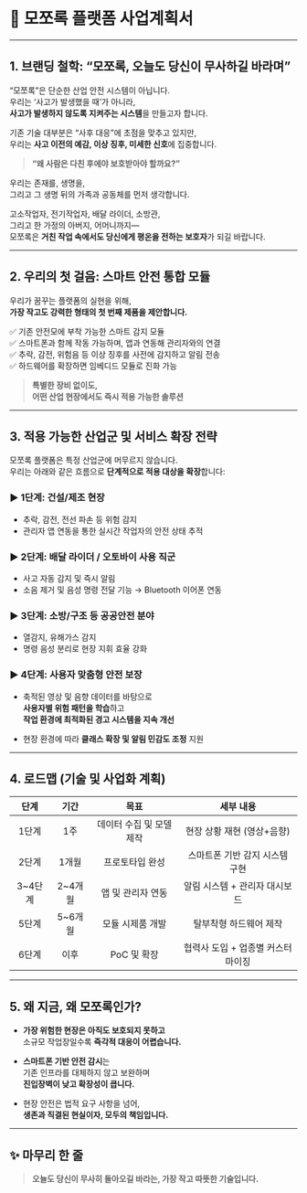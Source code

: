 # 📘 모쪼록 플랫폼 사업계획서

---

## 1. 브랜딩 철학: “모쪼록, 오늘도 당신이 무사하길 바라며”

“모쪼록”은 단순한 산업 안전 시스템이 아닙니다.  
우리는 ‘사고가 발생했을 때’가 아니라,  
**사고가 발생하지 않도록 지켜주는 시스템**을 만들고자 합니다.

기존 기술 대부분은 “사후 대응”에 초점을 맞추고 있지만,  
우리는 **사고 이전의 예감, 이상 징후, 미세한 신호**에 집중합니다.

> **“왜 사람은 다친 후에야 보호받아야 할까요?”**

우리는 존재를, 생명을,  
그리고 그 생명 뒤의 가족과 공동체를 먼저 생각합니다.

고소작업자, 전기작업자, 배달 라이더, 소방관,  
그리고 한 가정의 아버지, 어머니까지—  
모쪼록은 **거친 작업 속에서도 당신에게 평온을 전하는 보호자**가 되길 바랍니다.

---

## 2. 우리의 첫 걸음: 스마트 안전 통합 모듈

우리가 꿈꾸는 플랫폼의 실현을 위해,  
**가장 작고도 강력한 형태의 첫 번째 제품을 제안합니다.**

✅ 기존 안전모에 부착 가능한 스마트 감지 모듈  
✅ 스마트폰과 함께 작동 가능하며, 앱과 연동해 관리자와의 연결  
✅ 추락, 감전, 위험음 등 이상 징후를 사전에 감지하고 알림 전송  
✅ 하드웨어를 확장하면 임베디드 모듈로 진화 가능

> **특별한 장비 없이도,   
   어떤 산업 현장에서도 즉시 적용 가능한 솔루션**

---

## 3. 적용 가능한 산업군 및 서비스 확장 전략

모쪼록 플랫폼은 특정 산업군에 머무르지 않습니다.  
우리는 아래와 같은 흐름으로 **단계적으로 적용 대상을 확장**합니다:

### ▶️ 1단계: 건설/제조 현장

- 추락, 감전, 전선 파손 등 위험 감지  
- 관리자 앱 연동을 통한 실시간 작업자의 안전 상태 추적  

### ▶️ 2단계: 배달 라이더 / 오토바이 사용 직군

- 사고 자동 감지 및 즉시 알림  
- 소음 제거 및 음성 명령 전달 기능 → Bluetooth 이어폰 연동  

### ▶️ 3단계: 소방/구조 등 공공안전 분야

- 열감지, 유해가스 감지  
- 명령 음성 분리로 현장 지휘 효율 강화  

### ▶️ 4단계: 사용자 맞춤형 안전 보장

- 축적된 영상 및 음향 데이터를 바탕으로  
  **사용자별 위험 패턴을 학습**하고  
  **작업 환경에 최적화된 경고 시스템을 지속 개선**

- 현장 환경에 따라 **클래스 확장 및 알림 민감도 조정** 지원

---

## 4. 로드맵 (기술 및 사업화 계획)

|  단계   |  기간   |       목표       |        세부 내용        |
| :---: | :---: | :------------: | :-----------------: |
|  1단계  |  1주   | 데이터 수집 및 모델 제작 |  현장 상황 재현 (영상+음향)   |
|  2단계  |  1개월  |    프로토타입 완성    |  스마트폰 기반 감지 시스템 구현  |
| 3~4단계 | 2~4개월 |   앱 및 관리자 연동   |  알림 시스템 + 관리자 대시보드  |
|  5단계  | 5~6개월 |   모듈 시제품 개발    |    탈부착형 하드웨어 제작     |
|  6단계  |  이후   |    PoC 및 확장    | 협력사 도입 + 업종별 커스터마이징 |

---

## 5. 왜 지금, 왜 모쪼록인가?

- **가장 위험한 현장은 아직도 보호되지 못하고**  
  소규모 작업장일수록 **즉각적 대응이 어렵습니다.**

- **스마트폰 기반 안전 감시**는  
  기존 인프라를 대체하지 않고 보완하며  
  **진입장벽이 낮고 확장성이 큽니다.**

- 현장 안전은 법적 요구 사항을 넘어,  
  **생존과 직결된 현실이자, 모두의 책임입니다.**

---

## ✨ 마무리 한 줄


>   **오늘도 당신이 무사히 돌아오길 바라는, 가장 작고 따뜻한 기술입니다.**